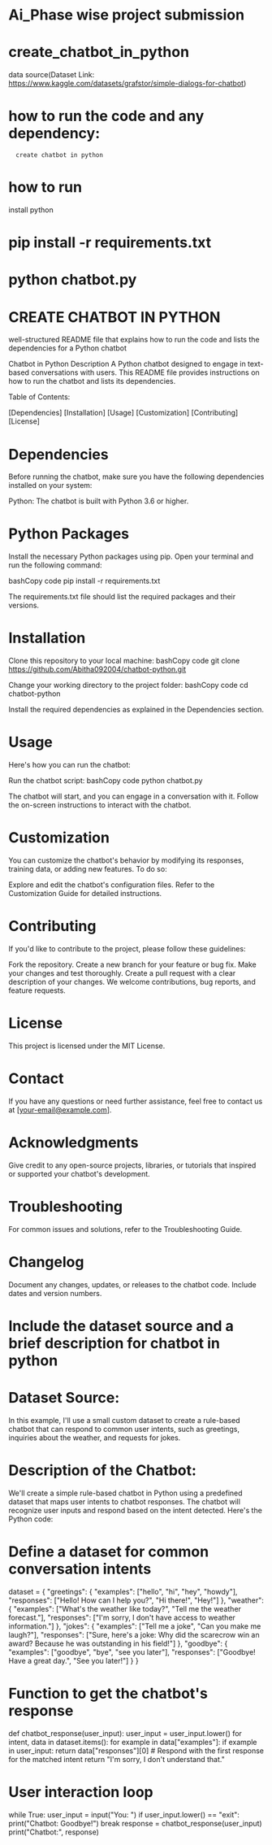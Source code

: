# Ai_Phase wise project submission
# create_chatbot_in_python

data source(Dataset Link: https://www.kaggle.com/datasets/grafstor/simple-dialogs-for-chatbot)

# how to run the code and any dependency:
      create chatbot in python
# how to run
 install python
 # pip install -r requirements.txt
 # python chatbot.py



# CREATE CHATBOT IN PYTHON

well-structured README file that explains how to run the code and lists the dependencies for a Python chatbot

Chatbot in Python
Description
A Python chatbot designed to engage in text-based conversations with users. This README file provides instructions on how to run the chatbot and lists its dependencies.

Table of Contents:

[Dependencies]
[Installation]
[Usage]
[Customization]
[Contributing]
[License]

# Dependencies

Before running the chatbot, make sure you have the following dependencies installed on your system:

Python: The chatbot is built with Python 3.6 or higher.


# Python Packages

Install the necessary Python packages using pip. Open your terminal and run the following command:

bashCopy code
pip install -r requirements.txt

The requirements.txt file should list the required packages and their versions.

# Installation
Clone this repository to your local machine:
bashCopy code
git clone https://github.com/Abitha092004/chatbot-python.git

Change your working directory to the project folder:
bashCopy code
cd chatbot-python

Install the required dependencies as explained in the Dependencies section.

# Usage

Here's how you can run the chatbot:

Run the chatbot script:
bashCopy code
python chatbot.py

The chatbot will start, and you can engage in a conversation with it. Follow the on-screen instructions to interact with the chatbot.

# Customization

You can customize the chatbot's behavior by modifying its responses, training data, or adding new features. To do so:

Explore and edit the chatbot's configuration files.
Refer to the Customization Guide for detailed instructions.

# Contributing

If you'd like to contribute to the project, please follow these guidelines:

Fork the repository.
Create a new branch for your feature or bug fix.
Make your changes and test thoroughly.
Create a pull request with a clear description of your changes.
We welcome contributions, bug reports, and feature requests.

# License

This project is licensed under the MIT License.

# Contact

If you have any questions or need further assistance, feel free to contact us at [your-email@example.com].

# Acknowledgments

Give credit to any open-source projects, libraries, or tutorials that inspired or supported your chatbot's development.

# Troubleshooting

For common issues and solutions, refer to the Troubleshooting Guide.

# Changelog

Document any changes, updates, or releases to the chatbot code. Include dates and version numbers.


# Include the dataset source and a brief description for chatbot in python

# Dataset Source:

In this example, I'll use a small custom dataset to create a rule-based chatbot that can respond to common user intents, such as greetings, inquiries about the weather, and requests for jokes.

# Description of the Chatbot:

We'll create a simple rule-based chatbot in Python using a predefined dataset that maps user intents to chatbot responses. The chatbot will recognize user inputs and respond based on the intent detected. Here's the Python code:

# Define a dataset for common conversation intents

dataset = {
"greetings": {
"examples": ["hello", "hi", "hey", "howdy"],
"responses": ["Hello! How can I help you?", "Hi there!", "Hey!"]
},
"weather": {
"examples": ["What's the weather like today?", "Tell me the weather forecast."],
"responses": ["I'm sorry, I don't have access to weather information."]
},
"jokes": {
"examples": ["Tell me a joke", "Can you make me laugh?"],
"responses": ["Sure, here's a joke: Why did the scarecrow win an award? Because he was outstanding in his field!"]
},
"goodbye": {
"examples": ["goodbye", "bye", "see you later"],
"responses": ["Goodbye! Have a great day.", "See you later!"]
}
}

# Function to get the chatbot's response
def chatbot_response(user_input):
user_input = user_input.lower()
for intent, data in dataset.items():
for example in data["examples"]:
if example in user_input:
return data["responses"][0] # Respond with the first response for the matched intent
return "I'm sorry, I don't understand that."

# User interaction loop
while True:
user_input = input("You: ")
if user_input.lower() == "exit":
print("Chatbot: Goodbye!")
break
response = chatbot_response(user_input)
print("Chatbot:", response)
